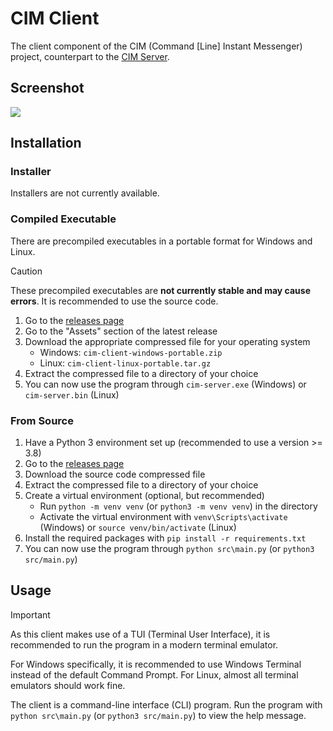 # CIM Client
The client component of the CIM (Command [Line] Instant Messenger) project, counterpart to the [CIM Server](https://github.com/TheodoreHua/cim-server).

## Screenshot
![](https://s3.theodorehua.dev/33a85cf7-3ac0-468a-8a90-d971b5cc4c42.png)

## Installation
### Installer
Installers are not currently available.

### Compiled Executable
There are precompiled executables in a portable format for Windows and Linux. 

> [!CAUTION]
> 
> These precompiled executables are **not currently stable and may cause errors**. It is recommended to use the source code.

1. Go to the [releases page](https://github.com/TheodoreHua/cim-server/releases)
2. Go to the "Assets" section of the latest release
3. Download the appropriate compressed file for your operating system
    - Windows: `cim-client-windows-portable.zip`
    - Linux: `cim-client-linux-portable.tar.gz`
4. Extract the compressed file to a directory of your choice
5. You can now use the program through `cim-server.exe` (Windows) or `cim-server.bin` (Linux)

### From Source
1. Have a Python 3 environment set up (recommended to use a version >= 3.8)
2. Go to the [releases page](https://github.com/TheodoreHua/cim-server/releases)
3. Download the source code compressed file
4. Extract the compressed file to a directory of your choice
5. Create a virtual environment (optional, but recommended)
    - Run `python -m venv venv` (or `python3 -m venv venv`) in the directory
    - Activate the virtual environment with `venv\Scripts\activate` (Windows) or `source venv/bin/activate` (Linux)
6. Install the required packages with `pip install -r requirements.txt`
7. You can now use the program through `python src\main.py` (or `python3 src/main.py`)

## Usage
> [!IMPORTANT]
> 
> As this client makes use of a TUI (Terminal User Interface), it is recommended to run the program in a modern terminal emulator.
> 
> For Windows specifically, it is recommended to use Windows Terminal instead of the default Command Prompt. For Linux, almost all terminal emulators should work fine.

The client is a command-line interface (CLI) program. Run the program with `python src\main.py` (or `python3 src/main.py`) to view the help message.
